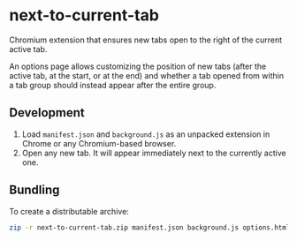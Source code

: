 # next-to-current-tab

Chromium extension that ensures new tabs open to the right of the current active tab.

An options page allows customizing the position of new tabs (after the active tab,
at the start, or at the end) and whether a tab opened from within a tab group
should instead appear after the entire group.

## Development

1. Load `manifest.json` and `background.js` as an unpacked extension in Chrome or any Chromium-based browser.
2. Open any new tab. It will appear immediately next to the currently active one.

## Bundling

To create a distributable archive:

```bash
zip -r next-to-current-tab.zip manifest.json background.js options.html options.js README.md
```
